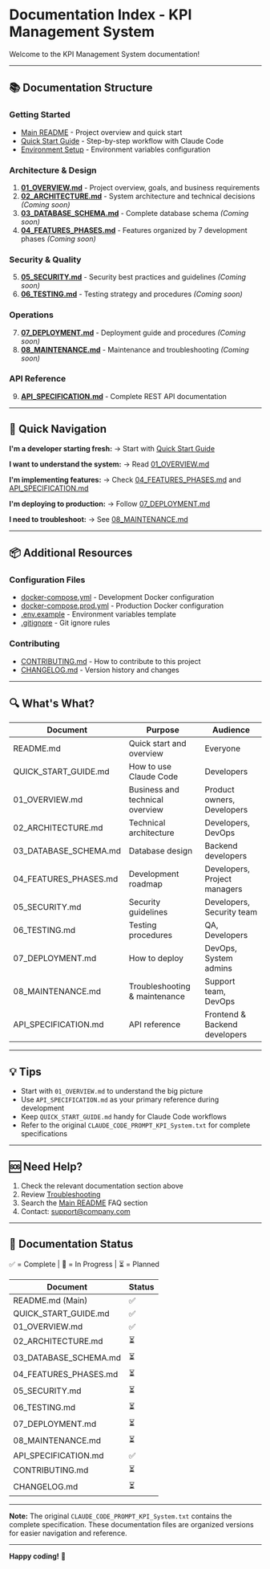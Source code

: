 # Documentation Index - KPI Management System

Welcome to the KPI Management System documentation!

---

## 📚 Documentation Structure

### Getting Started
- [Main README](../README.md) - Project overview and quick start
- [Quick Start Guide](../QUICK_START_GUIDE.md) - Step-by-step workflow with Claude Code
- [Environment Setup](./.env.example) - Environment variables configuration

### Architecture & Design
1. [**01_OVERVIEW.md**](./01_OVERVIEW.md) - Project overview, goals, and business requirements
2. [**02_ARCHITECTURE.md**](./02_ARCHITECTURE.md) - System architecture and technical decisions *(Coming soon)*
3. [**03_DATABASE_SCHEMA.md**](./03_DATABASE_SCHEMA.md) - Complete database schema *(Coming soon)*
4. [**04_FEATURES_PHASES.md**](./04_FEATURES_PHASES.md) - Features organized by 7 development phases *(Coming soon)*

### Security & Quality
5. [**05_SECURITY.md**](./05_SECURITY.md) - Security best practices and guidelines *(Coming soon)*
6. [**06_TESTING.md**](./06_TESTING.md) - Testing strategy and procedures *(Coming soon)*

### Operations
7. [**07_DEPLOYMENT.md**](./07_DEPLOYMENT.md) - Deployment guide and procedures *(Coming soon)*
8. [**08_MAINTENANCE.md**](./08_MAINTENANCE.md) - Maintenance and troubleshooting *(Coming soon)*

### API Reference
9. [**API_SPECIFICATION.md**](./API_SPECIFICATION.md) - Complete REST API documentation

---

## 🚀 Quick Navigation

**I'm a developer starting fresh:**
→ Start with [Quick Start Guide](../QUICK_START_GUIDE.md)

**I want to understand the system:**
→ Read [01_OVERVIEW.md](./01_OVERVIEW.md)

**I'm implementing features:**
→ Check [04_FEATURES_PHASES.md](./04_FEATURES_PHASES.md) and [API_SPECIFICATION.md](./API_SPECIFICATION.md)

**I'm deploying to production:**
→ Follow [07_DEPLOYMENT.md](./07_DEPLOYMENT.md)

**I need to troubleshoot:**
→ See [08_MAINTENANCE.md](./08_MAINTENANCE.md)

---

## 📦 Additional Resources

### Configuration Files
- [docker-compose.yml](../docker-compose.yml) - Development Docker configuration
- [docker-compose.prod.yml](../docker-compose.prod.yml) - Production Docker configuration
- [.env.example](../.env.example) - Environment variables template
- [.gitignore](../.gitignore) - Git ignore rules

### Contributing
- [CONTRIBUTING.md](../CONTRIBUTING.md) - How to contribute to this project
- [CHANGELOG.md](../CHANGELOG.md) - Version history and changes

---

## 🔍 What's What?

| Document | Purpose | Audience |
|----------|---------|----------|
| README.md | Quick start and overview | Everyone |
| QUICK_START_GUIDE.md | How to use Claude Code | Developers |
| 01_OVERVIEW.md | Business and technical overview | Product owners, Developers |
| 02_ARCHITECTURE.md | Technical architecture | Developers, DevOps |
| 03_DATABASE_SCHEMA.md | Database design | Backend developers |
| 04_FEATURES_PHASES.md | Development roadmap | Developers, Project managers |
| 05_SECURITY.md | Security guidelines | Developers, Security team |
| 06_TESTING.md | Testing procedures | QA, Developers |
| 07_DEPLOYMENT.md | How to deploy | DevOps, System admins |
| 08_MAINTENANCE.md | Troubleshooting & maintenance | Support team, DevOps |
| API_SPECIFICATION.md | API reference | Frontend & Backend developers |

---

## 💡 Tips

- Start with `01_OVERVIEW.md` to understand the big picture
- Use `API_SPECIFICATION.md` as your primary reference during development
- Keep `QUICK_START_GUIDE.md` handy for Claude Code workflows
- Refer to the original `CLAUDE_CODE_PROMPT_KPI_System.txt` for complete specifications

---

## 🆘 Need Help?

1. Check the relevant documentation section above
2. Review [Troubleshooting](./08_MAINTENANCE.md#troubleshooting)
3. Search the [Main README](../README.md) FAQ section
4. Contact: support@company.com

---

## 📝 Documentation Status

✅ = Complete | 🚧 = In Progress | ⏳ = Planned

| Document | Status |
|----------|--------|
| README.md (Main) | ✅ |
| QUICK_START_GUIDE.md | ✅ |
| 01_OVERVIEW.md | ✅ |
| 02_ARCHITECTURE.md | ⏳ |
| 03_DATABASE_SCHEMA.md | ⏳ |
| 04_FEATURES_PHASES.md | ⏳ |
| 05_SECURITY.md | ⏳ |
| 06_TESTING.md | ⏳ |
| 07_DEPLOYMENT.md | ⏳ |
| 08_MAINTENANCE.md | ⏳ |
| API_SPECIFICATION.md | ✅ |
| CONTRIBUTING.md | ⏳ |
| CHANGELOG.md | ⏳ |

---

**Note:** The original `CLAUDE_CODE_PROMPT_KPI_System.txt` contains the complete specification. These documentation files are organized versions for easier navigation and reference.

---

**Happy coding!** 🎉
